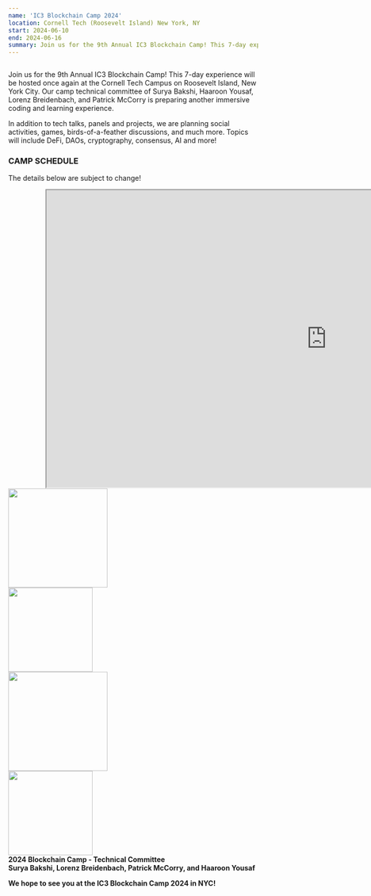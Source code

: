 ```yaml
---
name: 'IC3 Blockchain Camp 2024'
location: Cornell Tech (Roosevelt Island) New York, NY
start: 2024-06-10
end: 2024-06-16
summary: Join us for the 9th Annual IC3 Blockchain Camp! This 7-day experience will be hosted once again at the Cornell Tech Campus on Roosevelt Island, New York City. Our camp technical committee of Surya Bakshi, Haaroon Yousaf, Lorenz Breidenbach, and Patrick McCorry is preparing another immersive coding and learning experience!
---
```


<div class="ui piled segment">
  <img class="ui centered image" src="../images/events/blockchain-camp-2024/ic3 logo new.png" alt="" />
</div>

Join us for the 9th Annual IC3 Blockchain Camp! This 7-day experience will be hosted once again at the Cornell Tech Campus on Roosevelt Island, New York City. Our camp technical committee of Surya Bakshi, Haaroon Yousaf, Lorenz Breidenbach, and Patrick McCorry is preparing another immersive coding and learning experience.

In addition to tech talks, panels and projects, we are planning social activities, games, birds-of-a-feather discussions, and much more. Topics will include DeFi, DAOs, cryptography, consensus, AI and more!


### CAMP SCHEDULE

The details below are subject to change!
<!---
<iframe height="1115" width="1115" src="https://docs.google.com/spreadsheets/d/e/2PACX-1vSkApkNuu6pRNbqmZvsqc6Xtw4mCqIet4YhWdnEfk6eG_yVRDRArsnZkOXLhsnW-8AT2lj7QbEh90O7/pubhtml?widget=true&amp;headers=false"></iframe>
--->

<div style="margin-left:75px;width:auto">

<!---
<iframe margin-left="15%" height="1115" width="1130" max-width="100%" src="https://docs.google.com/spreadsheets/d/e/2PACX-1vRH1GmTz76Hw9IhGZBL7yV7DhTyEH4oM5sO4BnH8VmogYaY07H8yK49yWimPT6oFBvr6GEm8NP-3gPH/pubhtml?gid=0&amp;single=true&amp;widget=true&amp;headers=false"></iframe>
--->

<iframe height="600" width="1130" src="https://docs.google.com/spreadsheets/d/e/2PACX-1vRH1GmTz76Hw9IhGZBL7yV7DhTyEH4oM5sO4BnH8VmogYaY07H8yK49yWimPT6oFBvr6GEm8NP-3gPH/pubhtml?widget=true&amp;headers=false"></iframe>

</div>

<!---
### REGISTRATION & SPONSORSHIP

<p align="center">
	<a href="https://docs.google.com/forms/d/e/1FAIpQLSc8PlAwTPSK3a1vfe89jR2SFvoMkpoIZW0ZnwCTJDotsK1Wcg/viewform"> 
	   <img src="../images/events/blockchain-camp-2024/Register.jpeg" width="200" />	
	</a>	
</p>

Registration deadline is ***June 3, 2024***. 

**Students:** We are offering free access to a limited number of well-qualified full-time students enrolled at the IC3 campuses (Carnegie Mellon University, Cornell University, Cornell Tech, EPFL, ETH Zurich, University of Bern, UC Berkeley, University College London, UIUC, SMU, and the Technion). 

**Industry/Professional Participants:** All must be affiliated with an IC3 Member or a Blockchain Camp Sponsor (see details below).

***IC3 Members***

Up to two employees of IC3 Partner Members (see current list of partners <strong><a href="https://www.initc3.org/partners">here</a></strong>) may participate free of charge.

***Blockchain Camp Sponsorship - $15k includes:***

- Support for the Camp, including scholarships for students attending for free, and on-going IC3 research. <br>
- Sponsor brand logo displayed on the Camp page, and social media outreach. <br>
- Participation for one person for the full week of hacking and learning, plus meals, excursions, and the Camp closing party. <br>


> **Note:** <br>
> Exceptions will be made on a case-by-case basis to allow additional community members to participate in the camp without sponsorship. Please email IC3 Community Manager, Bria Han (<a href="mailto:jh2584@cornell.edu">jh2584@cornell.edu</a>) if you would like to apply for non-donor participation. Please indicate in the application form below if you would like to apply for camp sponsorship or for participation without a sponsor. 

All Industry/Professional participants, please apply <strong><a href="https://docs.google.com/forms/d/e/1FAIpQLSc8PlAwTPSK3a1vfe89jR2SFvoMkpoIZW0ZnwCTJDotsK1Wcg/viewform">here</a></strong>.
--->

<!---

### PROGRAM

We will offer two overlapping tracks: a coding track and a presentation track.

<strong>Option 1 (Coding):</strong> The coding track includes all presentations, social activities, and participation in a weeklong coding project on a 5-10 person team. In the coding track, you can expect to engage with leaders in the blockchain community - faculty, architects, developers, students.

<strong>Option 2 (Presentation):</strong> The presentation track will be open to those who want to participate in the camp events without joining a coding team.

Both tracks require pre-registration. Please use the <strong><a href="https://docs.google.com/forms/d/e/1FAIpQLSc8PlAwTPSK3a1vfe89jR2SFvoMkpoIZW0ZnwCTJDotsK1Wcg/viewform">registration form</a></strong>. Those who register will receive additional details by email before the event.

Please check previous camp editions for details <a href="https://www.initc3.org/events/2023-06-12-ic3-blockchain-camp-2023">2023</a>, <a href="https://www.initc3.org/events/2022-08-01-ic3-blockchain-camp-2022">2022</a>, <a href="https://www.initc3.org/events/2021-07-25-ic3-blockchain-summer-camp">2021</a>.

--->


<div class="ui center aligned basic segment">
  <div class="ui centered image">
    <img class="ui image" src="../images/events/blockchain-camp-2024/bakshi.png" alt="" width="200"/>
  </div>
  <div class="ui centered image">
    <img class="ui image" src="../images/events/blockchain-camp-2024/lorenz.jpg" alt="" width="170"/>
  </div>
  <div class="ui centered image">
    <img class="ui image" src="../images/events/blockchain-camp-2024/paddy.jpg" alt="" width="200"/>
  </div>
  <div class="ui centered image">
    <img class="ui image" src="../images/events/blockchain-camp-2024/haaroon.jpg" alt="" width="170"/>
  </div>
  <div class="ui bottom attached message">
    <strong>2024 Blockchain Camp - Technical Committee<br>
	    Surya Bakshi, Lorenz Breidenbach, Patrick McCorry, and Haaroon Yousaf<br> 
    </strong>
  </div>
</div>  

<strong>We hope to see you at the IC3 Blockchain Camp 2024 in NYC!</strong>
